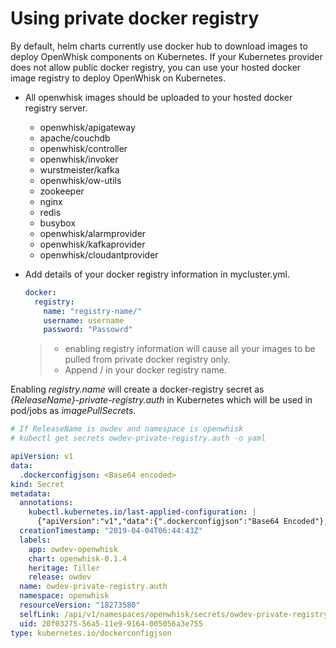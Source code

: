 <!--
#
# Licensed to the Apache Software Foundation (ASF) under one or more
# contributor license agreements.  See the NOTICE file distributed with
# this work for additional information regarding copyright ownership.
# The ASF licenses this file to You under the Apache License, Version 2.0
# (the "License"); you may not use this file except in compliance with
# the License.  You may obtain a copy of the License at
#
#     http://www.apache.org/licenses/LICENSE-2.0
#
# Unless required by applicable law or agreed to in writing, software
# distributed under the License is distributed on an "AS IS" BASIS,
# WITHOUT WARRANTIES OR CONDITIONS OF ANY KIND, either express or implied.
# See the License for the specific language governing permissions and
# limitations under the License.
#
-->

# Using private docker registry

By default, helm charts currently use docker hub to download images to deploy OpenWhisk components on Kubernetes. If your Kubernetes provider does not allow public docker registry, you can use your hosted docker image registry to deploy OpenWhisk on Kubernetes.

- All openwhisk images should be uploaded to your hosted docker registry server.
  - openwhisk/apigateway
  - apache/couchdb
  - openwhisk/controller
  - openwhisk/invoker
  - wurstmeister/kafka
  - openwhisk/ow-utils
  - zookeeper
  - nginx
  - redis
  - busybox
  - openwhisk/alarmprovider
  - openwhisk/kafkaprovider
  - openwhisk/cloudantprovider

- Add details of your docker registry information in mycluster.yml.

  ```yaml
  docker:
    registry:
      name: "registry-name/"
      username: username
      password: "Passowrd"
  ```

  > - enabling registry information will cause all your images to be pulled from private docker registry only.
  > - Append / in your docker registry name.

Enabling *registry.name* will create a docker-registry secret as *{ReleaseName}-private-registry.auth* in Kubernetes which will be used in pod/jobs as *imagePullSecrets*.

```yaml
# If ReleaseName is owdev and namespace is openwhisk
# kubectl get secrets owdev-private-registry.auth -o yaml

apiVersion: v1
data:
  .dockerconfigjson: <Base64 encoded>
kind: Secret
metadata:
  annotations:
    kubectl.kubernetes.io/last-applied-configuration: |
      {"apiVersion":"v1","data":{".dockerconfigjson":"Base64 Encoded"},"kind":"Secret","metadata":{"annotations":{},"labels":{"app":"owdev-openwhisk","chart":"openwhisk-0.1.4","heritage":"Tiller","release":"owdev"},"name":"owdev-private-registry.auth","namespace":"openwhisk"},"type":"kubernetes.io/dockerconfigjson"}
  creationTimestamp: "2019-04-04T06:44:43Z"
  labels:
    app: owdev-openwhisk
    chart: openwhisk-0.1.4
    heritage: Tiller
    release: owdev
  name: owdev-private-registry.auth
  namespace: openwhisk
  resourceVersion: "18273580"
  selfLink: /api/v1/namespaces/openwhisk/secrets/owdev-private-registry.auth
  uid: 20f03275-56a5-11e9-9164-005056a3e755
type: kubernetes.io/dockerconfigjson
```

